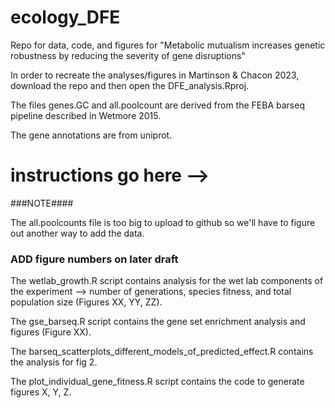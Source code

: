 # ecology_DFE
Repo for data, code, and figures for "Metabolic mutualism increases genetic robustness by reducing the severity of gene disruptions"


In order to recreate the analyses/figures in Martinson & Chacon 2023, download the repo and then open the DFE_analysis.Rproj.

The files genes.GC and all.poolcount are derived from the FEBA barseq pipeline described in Wetmore 2015. 

The gene annotations are from uniprot. 

# instructions go here --> 

###NOTE####

The all.poolcounts file is too big to upload to github so we'll have to figure out another way to add the data. 

### ADD figure numbers on later draft ###

The wetlab_growth.R script contains analysis for the wet lab components of the experiment --> number of generations, species fitness, and total population size (Figures XX, YY, ZZ).

The gse_barseq.R script contains the gene set enrichment analysis and figures (Figure XX).

The barseq_scatterplots_different_models_of_predicted_effect.R contains the analysis for fig 2. 

The plot_individual_gene_fitness.R script contains the code to generate figures X, Y, Z.

